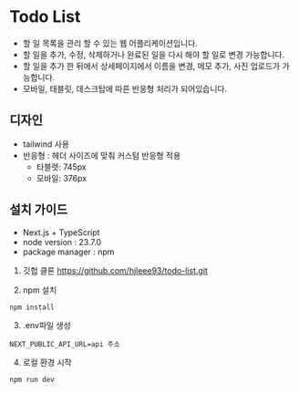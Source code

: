 # Todo List
- 할 일 목록을 관리 할 수 있는 웹 어플리케이션입니다. 
- 할 일을 추가, 수정, 삭제하거나 완료된 일을 다시 해야 할 일로 변경 가능합니다. 
- 할 일을 추가 한 뒤에서 상세페이지에서 이름을 변경, 메모 추가, 사진 업로드가 가능합니다. 
- 모바일, 태블릿, 데스크탑에 따른 반응형 처리가 되어있습니다. 

## 디자인
- tailwind 사용
- 반응형 : 헤더 사이즈에 맞춰 커스텀 반응형 적용
  - 타블렛: 745px
  - 모바일: 376px

## 설치 가이드
- Next.js + TypeScript 
- node version : 23.7.0
- package manager : npm

1. 깃헙 클론
 https://github.com/hjleee93/todo-list.git

2. npm 설치
```
npm install
```
3. .env파일 생성

```
NEXT_PUBLIC_API_URL=api 주소
```

4. 로컬 환경 시작
```
npm run dev
```

